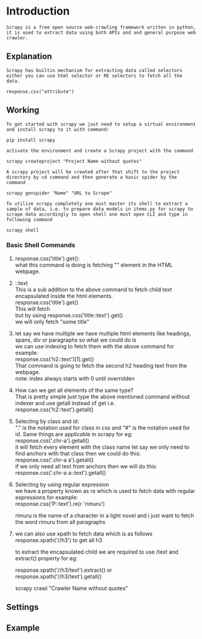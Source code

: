 # Introduction

    Scrapy is a free open source web-crawling framework written in python, it is used to extract data using both APIs and and general purpose web crawler.

## Explanation

    Scrapy has builtin mechanism for extracting data called selectors either you can use html selector or RE selectors to fetch all the data.

    response.css("attribute")

## Working

    To get started with scrapy we just need to setup a virtual environment and install scrapy to it with command:
    
    pip install scrapy
    
    activate the environment and create a Scrapy project with the command

    scrapy createproject "Project Name without quotes"

    A scrapy project will be created after that shift to the project directory by cd command and then generate a basic spider by the command

    scrapy genspider "Name" "URL to Scrape"

    To utilize scrapy completely one must master its shell to extract a sample of data, i.e. to prepare data models in items.py for scrapy to scrape data accordingly to open shell one must open CLI and type in following command

    scrapy shell

### Basic Shell Commands

1. response.css('title').get():  \
        what this command is doing is fetching "<title> </title>" element in the HTML webpage.

2. ::text  \
    This is a sub addition to the above command to fetch child text encapsulated inside the html elements.  \
    response.css('title').get()  \
    This will fetch <title> some title </title>  \
    but by using response.css('title::text').get()  \
    we will only fetch "some title"

3. let say we have multiple we have multiple html elements like headings, spans, div or paragraphs so what we could do is  \
   we can use indexing to fetch them with the above command for example:  \
   response.css('h2::text')[1].get()  \
   That command is going to fetch the second h2 heading text from the webpage.  \
   note: index always starts with 0 until overridden

4. How can we get all elements of the same type?  \
   That is pretty simple just type the above mentioned command without indexer and use getall instead of get i.e.  \
   response.css('h2::text').getall()

5. Selecting by class and id:  \
   "." is the notation used for class in css and "#" is the notation used for id. Same things are applicable in scrapy for eg:  \
   response.css('.chr-a').getall()  \
   it will fetch every element with the class name let say we only need to find anchors with that class then we could do this:  \
   response.css('.chr-a a').getall()  \
   if we only need all text from anchors then we will do this:  \
   response.css('.chr-a a::text').getall()

6. Selecting by using regular expression  \
    we have a property known as re which is used to fetch data with regular expressions for example:  \
    response.css('P::text').re(r 'rimuru')

    rimuru is the name of a character in a light novel and i just want to fetch the word rimuru from all paragraphs

7. we can also use xpath to fetch data which is as follows  \
    response.xpath('//h3') to get all h3

    to extract the encapsulated child we are required to use /text and extract() property for eg:

    response.xpath('//h3/text').extract() or response.xpath('//h3/text').getall()

    scrapy crawl "Crawler Name without quotes"

## Settings

## Example
